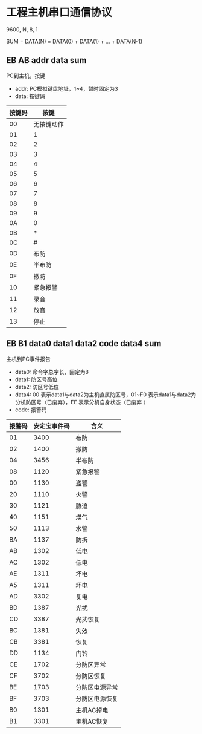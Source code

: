 # 工程主机串口通信协议

9600, N, 8, 1

SUM = DATA(N) = DATA(0) + DATA(1) + ... + DATA(N-1)



## EB AB addr data sum
PC到主机，按键
* addr: PC模拟键盘地址，1~4，暂时固定为3
* data: 按键码

|按键码|按键|
|-----|----|
|00|无按键动作|
|01|1|
|02|2|
|03|3|
|04|4|
|05|5|
|06|6|
|07|7|
|08|8|
|09|9|
|0A|0|
|0B|*|
|0C|#|
|0D|布防|
|0E|半布防|
|0F|撤防|
|10|紧急报警|
|11|录音|
|12|放音|
|13|停止|


## EB B1 data0 data1 data2 code data4 sum
主机到PC事件报告
* data0: 命令字总字长，固定为8
* data1: 防区号高位
* data2: 防区号低位
* data4: 00 表示data1与data2为主机直属防区号，01~F0 表示data1与data2为分机防区号（已废弃），EE 表示分机自身状态（已废弃 ）
* code: 报警码

|报警码|安定宝事件码|含义|
|------|----------|----|
|01|3400|布防|
|02|1400|撤防|
|04|3456|半布防|
|08|1120|紧急报警|
|00|1130|盗警|
|20|1110|火警|
|30|1121|胁迫|
|40|1151|煤气|
|50|1113|水警|
|BA|1137|防拆|
|AB|1302|低电|
|AC|1302|低电|
|AE|1311|坏电|
|A5|1311|坏电|
|AD|3302|复电|
|BD|1387|光扰|
|CD|3387|光扰恢复|
|BC|1381|失效|
|CB|3381|恢复|
|DD|1134|门铃|
|CE|1702|分防区异常|
|CF|3702|分防区恢复|
|BE|1703|分防区电源异常|
|BF|3703|分防区电源恢复|
|B0|1301|主机AC掉电|
|B1|3301|主机AC恢复|